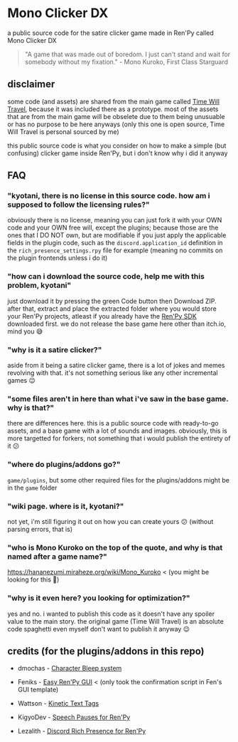 # Mono Clicker DX
a public source code for the satire clicker game made in Ren'Py called Mono Clicker DX

> "A game that was made out of boredom. I just can't stand and wait for somebody without my fixation." - Mono Kuroko, First Class Starguard

## disclaimer
some code (and assets) are shared from the main game called [Time Will Travel](https://hananezumi.itch.io/timewilltravel), because it was included there as a prototype. most of the assets that are from the main game will be obselete due to them being unusuable or has no purpose to be here anyways (only this one is open source, Time Will Travel is personal sourced by me)

this public source code is what you consider on how to make a simple (but confusing) clicker game inside Ren'Py, but i don't know why i did it anyway

## FAQ
### "kyotani, there is no license in this source code. how am i supposed to follow the licensing rules?"

obviously there is no license, meaning you can just fork it with your OWN code and your OWN free will, except the plugins; because those are the ones that I DO NOT own, but are modifiable if you just apply the applicable fields in the plugin code, such as the `discord.application_id` definition in the `rich_presence_settings.rpy` file for example (meaning no commits on the plugin frontends unless i do it)

### "how can i download the source code, help me with this problem, kyotani"

just download it by pressing the green Code button then Download ZIP. after that, extract and place the extracted folder where you would store your Ren'Py projects, atleast if you already have the [Ren'Py SDK](https://renpy.org) downloaded first. we do not release the base game here other than itch.io, mind you :sweat_smile:

### "why is it a satire clicker?"

aside from it being a satire clicker game, there is a lot of jokes and memes revolving with that. it's not something serious like any other incremental games :wink:

### "some files aren't in here than what i've saw in the base game. why is that?"

there are differences here. this is a public source code with ready-to-go assets, and a base game with a lot of sounds and images. obviously, this is more targetted for forkers, not something that i would publish the entirety of it :confused:

### "where do plugins/addons go?"

`game/plugins`, but some other required files for the plugins/addons might be in the `game` folder

### "wiki page. where is it, kyotani?"

not yet, i'm still figuring it out on how you can create yours :confused: (without parsing errors, that is)

### "who is Mono Kuroko on the top of the quote, and why is that named after a game name?"

https://hananezumi.miraheze.org/wiki/Mono_Kuroko < (you might be looking for this :slightly_smiling_face:)

### "why is it even here? you looking for optimization?"

yes and no. i wanted to publish this code as it doesn't have any spoiler value to the main story. the original game (Time Will Travel) is an absolute code spaghetti even myself don't want to publish it anyway :wink:

## credits (for the plugins/addons in this repo)
+ dmochas - [Character Bleep system](https://dmochas-assets.itch.io/dmochas-bleeps-pack)

+ Feniks - [Easy Ren'Py GUI](https://feniksdev.itch.io/easy-renpy-gui) < (only took the confirmation script in Fen's GUI template)

+ Wattson - [Kinetic Text Tags](https://wattson.itch.io/kinetic-text-tags)

+ KigyoDev - [Speech Pauses for Ren'Py](https://kigyo.itch.io/speech-pauses-for-renpy)

+ Lezalith - [Discord Rich Presence for Ren'Py](https://github.com/Lezalith/RenPy-Discord-Presence)


